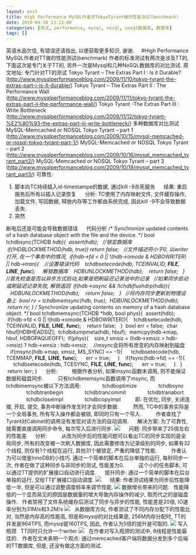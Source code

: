 ```yaml
---
layout: post
title: High Performance MySQL作者对TokyoTyrant做的性能测试(benchmark)
date: 2010-04-30 13:13:00
categories: [测试, performance, mysql, nosql, nosql数据库, 数据库]
tags: []
---
```

英语水品欠佳, 有错误还请指出, 以便获取更多知识, 谢谢.
 
 
#High Performance MySQL作者对TT做的性能测试(benchmark)
作者的标准测试有两次是涉及TT的, 下面这次是专门关于TT的, 另外一次是Mysql和几种NoSQL数据库的对比测试.
原文地址: 
专门针对TT的测试
Tokyo
Tyrant – The Extras Part I : Is it Durable? (http://www.mysqlperformanceblog.com/2009/11/10/tokyo-tyrant-the-extras-part-i-is-it-durable/)
Tokyo
Tyrant – The Extras Part II : The Performance Wall (http://www.mysqlperformanceblog.com/2009/11/11/tokyo-tyrant-the-extras-part-ii-the-performance-wall/)
Tokyo
Tyrant -The Extras Part III : Write Bottleneck (http://www.mysqlperformanceblog.com/2009/11/12/tokyo-tyrant-%E2%80%93-the-extras-part-iii-write-bottleneck/)
多种数据库对比测试
MySQL-Memcached
or NOSQL Tokyo Tyrant – part 1 (http://www.mysqlperformanceblog.com/2009/10/15/mysql-memcached-or-nosql-tokyo-tyrant-part-1/)
MySQL-Memcached
or NOSQL Tokyo Tyrant – part 2 (http://www.mysqlperformanceblog.com/2009/10/16/mysql_memcached_tyrant_part2/)
MySQL-Memcached
or NOSQL Tokyo Tyrant – part 3 (http://www.mysqlperformanceblog.com/2009/10/19/mysql_memcached_tyrant_part3/)
可靠性:
1. 脚本向TC持续插入id-timestampe的数据, 通过kill -9杀死服务
     结果: 重启服务后所有以插入记录恢复
     分析: TC使用了内存映射文件, 文件缓存操作, 加载文件, 写回数据, 释放内存等工作都由系统完成, 因此kill -9不会导致数据丢失.
2. 突然

断电后还是可能会导致数据错误
     代码分析
/* Synchronize updated contents of a hash
database object with the file and the device. */
bool tchdbsync(TCHDB *hdb){
 assert(hdb);
  //锁定数据库
 if(!HDBLOCKMETHOD(hdb, true)) return false;
  //文件描述符小于0, 以writer打开, 在一个事务中的情况, 
 if(hdb->fd < 0 || !(hdb->omode & HDBOWRITER) ||
hdb->tran){
   //设置错误代码
   tchdbsetecode(hdb, TCEINVALID, __FILE__, __LINE__, __func__);
    解锁数据库
   HDBUNLOCKMETHOD(hdb);
   return false;
  }
  //首先检查是否以异步方式启动,如果是把刷延迟记录池中的记录
  //如果同步启动或刷延迟记录失败, 解锁返回
 if(hdb->async && !tchdbflushdrp(hdb)){
   HDBUNLOCKMETHOD(hdb);
   return false;
  }
  //将内存同步更新到物理设备上
 bool rv = tchdbmemsync(hdb, true);
 HDBUNLOCKMETHOD(hdb);
 return rv;
}
/* Synchronize updating contents on memory
of a hash database object. */
bool tchdbmemsync(TCHDB *hdb, bool phys){
 assert(hdb);
 if(hdb->fd < 0 || !(hdb->omode & HDBOWRITER)){
   tchdbsetecode(hdb, TCEINVALID, __FILE__, __LINE__, __func__);
   return false;
  }
 bool err = false;
 char hbuf[HDBHEADSIZ];
 tchdbdumpmeta(hdb, hbuf);
 memcpy(hdb->map, hbuf, HDBOPAQUEOFF);
 if(phys){
   size_t xmsiz = (hdb->xmsiz > hdb->msiz) ? hdb->xmsiz :
hdb->msiz;
   //msync会将所有改变的内存映射到磁盘
   if(msync(hdb->map, xmsiz, MS_SYNC) == -1){
     tchdbsetecode(hdb, TCEMMAP, __FILE__, __LINE__, __func__);
     err = true;
    }
   if(fsync(hdb->fd) == -1){
     tchdbsetecode(hdb, TCESYNC, __FILE__, __LINE__, __func__);
     err = true;
    }
  }
 return !err;
}
     分析: 
         根据作者分析, 如果msync函数未调用, 则不能保证数据和磁盘同步.
         只有tchdbmemsync函数调用了msync, 而tchdbmemsync被以下方法调用:
              tchdboptimize
              tchdbsync
              tchdbtranbegin
              tchdbtrancommit
              tchdbtranabort
              tchdbcloseimpl
              tchdbcopyimpl
         即: 在优化, 同步, 关闭连接, 开启, 提交, 事务中断操作发生时才会同步数据.
         然而, TC中的事务实际是一个全局事务, 所有写入操作都会被锁, 即同时只有一个写入.
         作者查找了Tyrant对Cabinet的调用没有发现对该方法的自动调用.
     解决方案: 为了可靠性, 就需要直接调用同步命令, 每次写入后进行同步.
![](http://hi.csdn.net/attachment/201004/30/8670_127260460401o0.jpg)
     问题: 同步带来了25倍左右的性能差
     分析:
         从改为同步后的性能问题可以看出TC的同步实现的是全局同步, 所有的改变被一次刷入数据库, 因此需要修改为记录级别的同步, 如果有32个线程, 则仅有1个线程在运行, 其他31个被锁定, 严重的降低了性能.
         作者认为可以借鉴InnoDB的小技巧. 通过一个简单的脚本在后台单独的运行, 每秒同步一次, 作者在做了这种同步与非同步的测试, 性能差为0.
         这个小的任务脚本, 可以通过TT提供的扩展接口自动进行调度.
     提升同步: 通过一个简单的脚本在后台单独的运行, 交给TT扩展接口自动调度.
![](http://hi.csdn.net/attachment/201004/30/8670_1272604604717C.jpg)
     结果: 作者测试结果为同步后性能降低一半, 但是可以通过调整调度频率来调节性能.
![](http://hi.csdn.net/attachment/201004/30/8670_1272604604u7n2.jpg)
数据增长带来的问题:
  性能降低的一个显而易见的原因是数据量的增大导致内存操作的减少, 取而代之的是磁盘操作.
  作者禁用了文件系统缓存后测试了同步与异步的性能, 性能差是20倍, IO速率分别为31M/s和3.2M/s
![](http://hi.csdn.net/attachment/201004/30/8670_1272604604uts9.jpg)
  从数据库方向, 作者测试了不同内存分配下的性能比对, 当然是内存高的性能高, 但是和mysql的对比结果是, 256M内存分配时, TT的并发是964TPS, 而mysql是160TPS, 因此, 作者认为5倍的提升是可取的.
![](http://hi.csdn.net/attachment/201004/30/8670_1272604604Mjjr.jpg)
写入瓶颈
  TT同时只允许一个writer
![](http://hi.csdn.net/attachment/201004/30/8670_127260460491o7.jpg)
  在作者对写入瓶颈的测试中,
8线程是性能最佳的.
  作者在文末表明一个观点: 通过memcached客户端将数据分发到多个后端的TT数据库, 但是, 还没有做这方面的测试.
 
